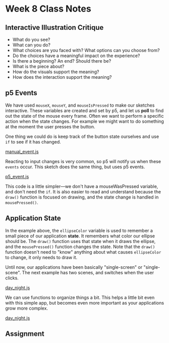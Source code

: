 # Week 8 Class Notes

## Interactive Illustration Critique

- What do you see?
- What can you do?
- What choices are you faced with? What options can you choose from?
- Do the choices have a meaningful impact on the experience?
- Is there a beginning? An end? Should there be?
- What is the piece about?
- How do the visuals support the meaning?
- How does the interaction support the meaning?

## p5 Events
We have used `mouseX`, `mouseY`, and `mouseIsPressed` to make our sketches interactive. These variables are created and set by p5, and let us **poll** to find out the state of the mouse every frame. Often we want to perform a specific action when the state changes. For example we might want to do something at the moment the user presses the button.

One thing we could do is keep track of the button state ourselves and use `if` to see if it has changed.

<a href="manual_event.js" class="p5_example show-lab show-lab-link hidden">manual_event.js</a>

Reacting to input changes is very common, so p5 will notify us when these `events` occur. This sketch does the same thing, but uses p5 events.

<a href="p5_event.js" class="p5_example show-lab show-lab-link hidden">p5_event.js</a>

This code is a little simpler—we don't have a mouseWasPressed variable, and don't need the `if`. It is also easier to read and understand because the `draw()` function is focused on drawing, and the state change is handled in `mousePressed()`.

## Application State

In the example above, the `ellipseColor` variable is used to remember a small piece of our application **state**. It remembers what color our ellipse should be. The `draw()` function uses that state when it draws the ellipse, and the `mousePressed()` function changes the state. Note that the `draw()` function doesn't need to "know" anything about what causes `ellipseColor` to change, it only needs to draw it. 

Until now, our applications have been basically "single-screen" or "single-scene". The next example has two scenes, and switches when the user clicks.

<a href="day_night.js" class="p5_example show-lab show-lab-link hidden">day_night.js</a>

We can use functions to organize things a bit. This helps a little bit even with this simple app, but becomes even more important as your applications grow more complex.

<a href="day_night_functions.js" class="p5_example show-lab show-lab-link hidden">day_night.js</a>




## Assignment
